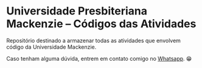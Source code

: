 # Universidade Presbiteriana Mackenzie – Códigos das Atividades

Repositório destinado a armazenar todas as atividades que envolvem código da Universidade Mackenzie.

Caso tenham alguma dúvida, entrem em contato comigo no [Whatsapp](https://wa.me/5511986111238). 😁
